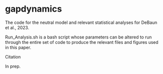 # gapdynamics

The code for the neutral model and relevant statistical analyses for DeBaun et al., 2023.

Run_Analysis.sh is a bash script whose parameters can be altered to run through the entire set of code to produce the relevant files and figures used in this paper.

Citation

In prep.
